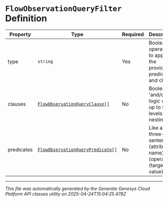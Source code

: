 # `FlowObservationQueryFilter` Definition

| Property | Type | Required | Description |
|----------|------|----------|-------------|
| type | `string` | Yes | Boolean operation to apply to the provided predicates and clauses |
| clauses | [`FlowObservationQueryClause[]`](flowobservationqueryclause-definition.md) | No | Boolean 'and/or' logic with up to two-levels of nesting |
| predicates | [`FlowObservationQueryPredicate[]`](flowobservationquerypredicate-definition.md) | No | Like a three-word sentence: (attribute-name) (operator) (target-value). |

---

*This file was automatically generated by the Generate Genesys Cloud Platform API classes utility on 2025-04-24T15:04:25.478Z*
